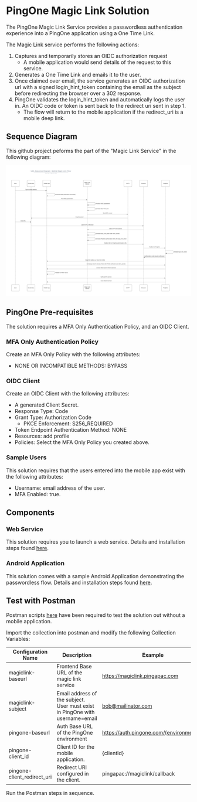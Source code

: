 # PingOne Magic Link Solution

The PingOne Magic Link Service provides a passwordless authentication experience into a PingOne application using a One Time Link.

The Magic Link service performs the following actions:
1. Captures and temporarily stores an OIDC authorization request
   - A mobile application would send details of the request to this service.
2. Generates a One Time Link and emails it to the user.
3. Once claimed over email, the service generates an OIDC authorization url with a signed login_hint_token containing the email as the subject before redirecting the browser over a 302 response.
4. PingOne validates the login_hint_token and automatically logs the user in. An OIDC code or token is sent back to the redirect uri sent in step 1.
   - The flow will return to the mobile application if the redirect_uri is a mobile deep link.

## Sequence Diagram

This github project peforms the part of the "Magic Link Service" in the following diagram:

<img src="artefacts/uml_magiclink.png">

## PingOne Pre-requisites

The solution requires a MFA Only Authentication Policy, and an OIDC Client.

### MFA Only Authentication Policy

Create an MFA Only Policy with the following attributes:
- NONE OR INCOMPATIBLE METHODS: BYPASS

### OIDC Client

Create an OIDC Client with the following attributes:
- A generated Client Secret.
- Response Type: Code
- Grant Type: Authorization Code
   - PKCE Enforcement: S256_REQUIRED
- Token Endpoint Authentication Method: NONE
- Resources: add profile
- Policies: Select the MFA Only Policy you created above.

### Sample Users

This solution requires that the users entered into the mobile app exist with the following attributes:
- Username: email address of the user.
- MFA Enabled: true.

## Components

### Web Service

This solution requires you to launch a web service. Details and installation steps found [here](web-service).

### Android Application

This solution comes with a sample Android Application demonstrating the passwordless flow. Details and installation steps found [here](mobile-android).


## Test with Postman

Postman scripts [here](artefacts/postman.collection) have been required to test the solution out without a mobile application.

Import the collection into postman and modify the following Collection Variables:

Configuration Name | Description | Example
--- | --- | ---
magiclink-baseurl | Frontend Base URL of the magic link service | https://magiclink.pingapac.com
magiclink-subject | Email address of the subject. User must exist in PingOne with username=email | bob@mailinator.com
pingone-baseurl | Auth Base URL of the PingOne environment | https://auth.pingone.com/{environmentId}
pingone-client_id | Client ID for the mobile application. | {clientId}
pingone-client_redirect_uri | Redirect URI configured in the client. | pingapac://magiclink/callback

Run the Postman steps in sequence.
